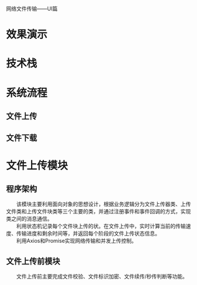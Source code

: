 网络文件传输——UI篇
# 效果演示

# 技术栈

# 系统流程
## 文件上传

## 文件下载

# 文件上传模块
## 程序架构
&emsp;&emsp;该模块主要利用面向对象的思想设计，根据业务逻辑分为文件上传器类、上传文件类和上传文件块类等三个主要的类，并通过注册事件和事件回调的方式，实现类之间的消息通信。     
&emsp;&emsp;利用状态机记录每个文件块上传的状。在文件上传中，实时计算当前的传输速度、传输进度和剩余时间等，并返回每个阶段的文件上传状态信息。      
&emsp;&emsp;利用Axios和Promise实现网络传输和并发上传控制。

## 文件上传前模块
&emsp;&emsp;文件上传前主要完成文件校验、文件标识加密、文件续传/秒传判断等功能。

